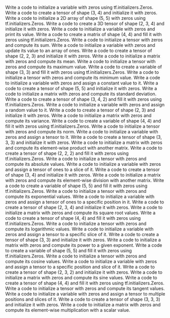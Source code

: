 Write a code to initialize a variable with zeros using tf.initializers.Zeros.
Write a code to create a tensor of shape (3, 4) and initialize it with zeros.
Write a code to initialize a 2D array of shape (5, 5) with zeros using tf.initializers.Zeros.
Write a code to create a 3D tensor of shape (2, 3, 4) and initialize it with zeros.
Write a code to initialize a variable with zeros and print its value.
Write a code to create a matrix of shape (4, 4) and fill it with zeros using tf.initializers.Zeros.
Write a code to initialize a tensor with zeros and compute its sum.
Write a code to initialize a variable with zeros and update its value to an array of ones.
Write a code to create a tensor of shape (2, 2, 3) and initialize it with zeros.
Write a code to initialize a matrix with zeros and compute its mean.
Write a code to initialize a tensor with zeros and compute its maximum value.
Write a code to create a variable of shape (3, 3) and fill it with zeros using tf.initializers.Zeros.
Write a code to initialize a tensor with zeros and compute its minimum value.
Write a code to initialize a variable with zeros and assign a constant value to it.
Write a code to create a tensor of shape (5, 5) and initialize it with zeros.
Write a code to initialize a matrix with zeros and compute its standard deviation.
Write a code to create a tensor of shape (3, 4, 2) and fill it with zeros using tf.initializers.Zeros.
Write a code to initialize a variable with zeros and assign a random value to it.
Write a code to create a tensor of shape (2, 3) and initialize it with zeros.
Write a code to initialize a matrix with zeros and compute its variance.
Write a code to create a variable of shape (4, 4) and fill it with zeros using tf.initializers.Zeros.
Write a code to initialize a tensor with zeros and compute its norm.
Write a code to initialize a variable with zeros and assign a tensor to it.
Write a code to create a tensor of shape (3, 3, 3) and initialize it with zeros.
Write a code to initialize a matrix with zeros and compute its element-wise product with another matrix.
Write a code to create a tensor of shape (2, 2, 2) and fill it with zeros using tf.initializers.Zeros.
Write a code to initialize a tensor with zeros and compute its absolute values.
Write a code to initialize a variable with zeros and assign a tensor of ones to a slice of it.
Write a code to create a tensor of shape (3, 4) and initialize it with zeros.
Write a code to initialize a matrix with zeros and compute its element-wise division with another matrix.
Write a code to create a variable of shape (5, 5) and fill it with zeros using tf.initializers.Zeros.
Write a code to initialize a tensor with zeros and compute its exponential values.
Write a code to initialize a variable with zeros and assign a tensor of ones to a specific position in it.
Write a code to create a tensor of shape (2, 3, 4) and initialize it with zeros.
Write a code to initialize a matrix with zeros and compute its square root values.
Write a code to create a tensor of shape (4, 4) and fill it with zeros using tf.initializers.Zeros.
Write a code to initialize a tensor with zeros and compute its logarithmic values.
Write a code to initialize a variable with zeros and assign a tensor to a specific slice of it.
Write a code to create a tensor of shape (3, 3) and initialize it with zeros.
Write a code to initialize a matrix with zeros and compute its power to a given exponent.
Write a code to create a variable of shape (5, 5) and fill it with zeros using tf.initializers.Zeros.
Write a code to initialize a tensor with zeros and compute its cosine values.
Write a code to initialize a variable with zeros and assign a tensor to a specific position and slice of it.
Write a code to create a tensor of shape (2, 3, 2) and initialize it with zeros.
Write a code to initialize a matrix with zeros and compute its sine values.
Write a code to create a tensor of shape (4, 4) and fill it with zeros using tf.initializers.Zeros.
Write a code to initialize a tensor with zeros and compute its tangent values.
Write a code to initialize a variable with zeros and assign a tensor to multiple positions and slices of it.
Write a code to create a tensor of shape (3, 3, 3) and initialize it with zeros.
Write a code to initialize a matrix with zeros and compute its element-wise multiplication with a scalar value.